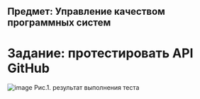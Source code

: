 ## Предмет: Управление качеством программных систем
# Задание: протестировать API GitHub


![image](https://github.com/kralya-git/github_API_testing/assets/113534398/e81a70b1-83c6-4fcf-bced-2e2d86c1905f)
Рис.1. результат выполнения теста
